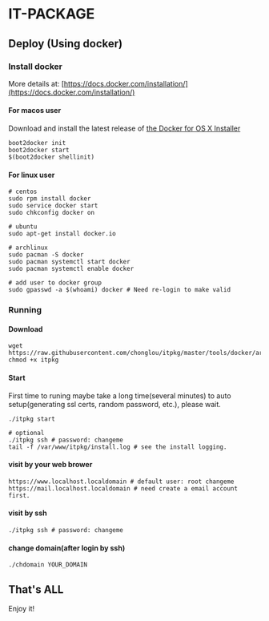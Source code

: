 IT-PACKAGE
======================

## Deploy (Using docker)

### Install docker

More details at: [https://docs.docker.com/installation/](https://docs.docker.com/installation/)

#### For macos user
Download and install the latest release of [the Docker for OS X Installer](https://github.com/boot2docker/osx-installer/releases/latest)

    boot2docker init
    boot2docker start
    $(boot2docker shellinit)

#### For linux user

    # centos
    sudo rpm install docker
    sudo service docker start
    sudo chkconfig docker on

    # ubuntu
    sudo apt-get install docker.io

    # archlinux
    sudo pacman -S docker
    sudo pacman systemctl start docker
    sudo pacman systemctl enable docker

    # add user to docker group
    sudo gpasswd -a $(whoami) docker # Need re-login to make valid

### Running

#### Download
    wget https://raw.githubusercontent.com/chonglou/itpkg/master/tools/docker/arch/itpkg
    chmod +x itpkg

#### Start
First time to runing maybe take a long time(several minutes) to auto setup(generating ssl certs, random password, etc.), please wait.


    ./itpkg start

    # optional
    ./itpkg ssh # password: changeme
    tail -f /var/www/itpkg/install.log # see the install logging.

#### visit by your web brower

    https://www.localhost.localdomain # default user: root changeme
    https://mail.localhost.localdomain # need create a email account first.

#### visit by ssh

    ./itpkg ssh # password: changeme

#### change domain(after login by ssh)
    ./chdomain YOUR_DOMAIN
    

## That's ALL
Enjoy it!

